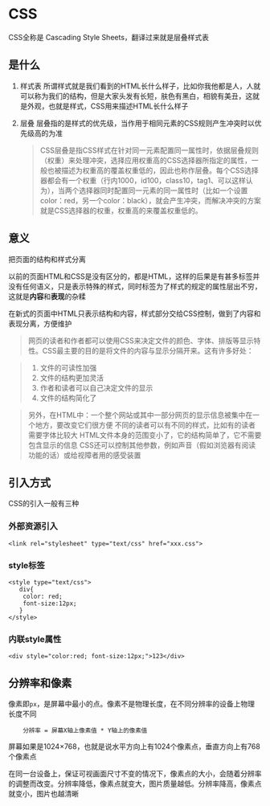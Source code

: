 # CSS

CSS全称是 Cascading Style Sheets，翻译过来就是层叠样式表

## 是什么

1. 样式表
	所谓样式就是我们看到的HTML长什么样子，比如你我他都是人，人就可以称为我们的结构，但是大家头发有长短，肤色有黑白，相貌有美丑，这就是外观，也就是样式，CSS用来描述HTML长什么样子

2. 层叠
	层叠指的是样式的优先级，当作用于相同元素的CSS规则产生冲突时以优先级高的为准

	>CSS层叠是指CSS样式在针对同一元素配置同一属性时，依据层叠规则（权重）来处理冲突，选择应用权重高的CSS选择器所指定的属性，一般也被描述为权重高的覆盖权重低的，因此也称作层叠。每个CSS选择器都会有一个权重（行内1000，id100，class10，tag1、可以这样认为），当两个选择器同时配置同一元素的同一属性时（比如一个设置color：red，另一个color：black），就会产生冲突，而解决冲突的方案就是CSS选择器的权重，权重高的来覆盖权重低的。


## 意义

把页面的结构和样式分离

以前的页面HTML和CSS是没有区分的，都是HTML，这样的后果是有甚多标签并没有任何语义，只是表示特殊的样式，同时标签为了样式的规定的属性层出不穷，这就是**内容**和**表现**的杂糅

在新式的页面中HTML只表示结构和内容，样式部分交给CSS控制，做到了内容和表现分离，方便维护

>网页的读者和作者都可以使用CSS来决定文件的颜色、字体、排版等显示特性。CSS最主要的目的是将文件的内容与显示分隔开来。这有许多好处：

>1. 文件的可读性加强
>2. 文件的结构更加灵活
>3. 作者和读者可以自己决定文件的显示
>4. 文件的结构简化了

>另外，在HTML中：一个整个网站或其中一部分网页的显示信息被集中在一个地方，要改变它们很方便
不同的读者可以有不同的样式，比如有的读者需要字体比较大
HTML文件本身的范围变小了，它的结构简单了，它不需要包含显示的信息
CSS还可以控制其他参数，例如声音（假如浏览器有阅读功能的话）或给视障者用的感受装置

## 引入方式

CSS的引入一般有三种

### 外部资源引入

	<link rel="stylesheet" type="text/css" href="xxx.css">

### style标签

	<style type="text/css">
       div{
		color: red;
		font-size:12px;
	   }
	</style>

### 内联style属性

	<div style="color:red; font-size:12px;">123</div>

## 分辨率和像素

像素即`px`，是屏幕中最小的点。像素不是物理长度，在不同分辨率的设备上物理长度不同

		分辨率 = 屏幕X轴上像素值 * Y轴上的像素值

 屏幕如果是1024×768，也就是说水平方向上有1024个像素点，垂直方向上有768个像素点

在同一台设备上，保证可视画面尺寸不变的情况下，像素点的大小，会随着分辨率的调整而改变。分辨率降低，像素点就变大，图片质量越低。分辨率降高，像素点就变小，图片也越清晰

